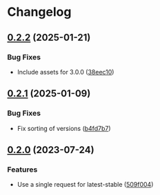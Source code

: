 # Changelog

## [0.2.2](https://github.com/ysthakur/asdf-amm/compare/v0.2.1...v0.2.2) (2025-01-21)


### Bug Fixes

* Include assets for 3.0.0 ([38eec10](https://github.com/ysthakur/asdf-amm/commit/38eec108c5cd697ee9900135ef83719630030590))

## [0.2.1](https://github.com/ysthakur/asdf-amm/compare/v0.2.0...v0.2.1) (2025-01-09)


### Bug Fixes

* Fix sorting of versions ([b4fd7b7](https://github.com/ysthakur/asdf-amm/commit/b4fd7b7af96aefe5b7d1c99c1b693e9be57f3cef))

## [0.2.0](https://github.com/ysthakur/asdf-amm/compare/v0.1.1...v0.2.0) (2023-07-24)


### Features

* Use a single request for latest-stable ([509f004](https://github.com/ysthakur/asdf-amm/commit/509f00409ec59c044f0c885744e6903c7c4f6dd0))

